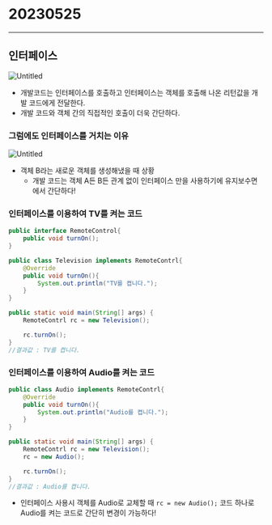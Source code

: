 # 20230525

---

## 인터페이스

![Untitled](0525led.png)

- 개발코드는 인터페이스를 호출하고 인터페이스는 객체를 호출해 나온 리턴값을 개발 코드에게 전달한다.
- 개발 코드와 객체 간의 직접적인 호출이 더욱 간단하다.

### 그럼에도 인터페이스를 거치는 이유

![Untitled](0525led%201.png)

- 객체 B라는 새로운 객체를 생성해냈을 때 상황
    - 개발 코드는 객체 A든 B든 관계 없이 인터페이스 만을 사용하기에 유지보수면에서 간단하다!

### 인터페이스를 이용하여 TV를 켜는 코드

```java
public interface RemoteControl{
	public void turnOn();
}

public class Television implements RemoteContrl{
	@Override
	public void turnOn(){
		System.out.println("TV를 켭니다.");
	}
}

public static void main(String[] args) {
	RemoteContrl rc = new Television();

	rc.turnOn();
}
//결과값 : TV를 켭니다.
```

### 인터페이스를 이용하여 Audio를 켜는 코드

```java
public class Audio implements RemoteContrl{
	@Override
	public void turnOn(){
		System.out.println("Audio를 켭니다.");
	}
}

public static void main(String[] args) {
	RemoteContrl rc = new Television();
	rc = new Audio();

	rc.turnOn();
}
//결과값 : Audio를 켭니다.
```

- 인터페이스 사용시 객체를 Audio로 교체할 때 `rc = new Audio();` 코드 하나로 Audio를 켜는 코드로 간단히 변경이 가능하다!